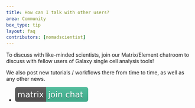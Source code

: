 ```yaml
---
title: How can I talk with other users?
area: Community
box_type: tip
layout: faq
contributors: [nomadscientist]
---
```


To discuss with like-minded scientists, join our Matrix/Element chatroom to discuss with fellow users of Galaxy single cell analysis tools!

We also post new tutorials / workflows there from time to time, as well as any other news.

- <i class="fa fa-tv" aria-hidden="true"></i> [![Matrix](../../single-cell/images/matrix-badge.svg)](https://matrix.to/#/#Galaxy-Training-Network_galaxy-single-cell:gitter.im)
